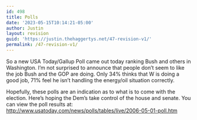 ```yaml
---
id: 498
title: Polls
date: '2023-05-15T10:14:21-05:00'
author: Justin
layout: revision
guid: 'https://justin.thehaggertys.net/47-revision-v1/'
permalink: /47-revision-v1/
---
```


So a new USA Today/Gallup Poll came out today ranking Bush and others in Washington. I’m not surprised to announce that people don’t seem to like the job Bush and the GOP are doing. Only 34% thinks that W is doing a good job, 71% feel he isn’t handling the energy/oil situation correctly.

Hopefully, these polls are an indication as to what is to come with the election. Here’s hoping the Dem’s take control of the house and senate. You can view the poll results at:  
<http://www.usatoday.com/news/polls/tables/live/2006-05-01-poll.htm>